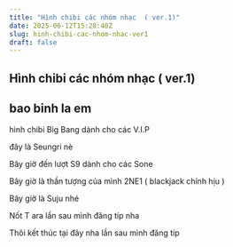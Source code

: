 ```yaml
---
title: "Hình chibi các nhóm nhạc  ( ver.1)"
date: 2025-06-12T15:28:40Z
slug: hinh-chibi-cac-nhom-nhac-ver1
draft: false
---
```


## Hình chibi các nhóm nhạc  ( ver.1)

## bao binh la em

hình chibi Big Bang dành cho các V.I.P

 

 

 

 

 
đây là Seungri nè
 
 Bây giờ đến lượt S9 dành cho các Sone 

 

 

 
 

 

 
 

 
Bây giờ là thần tượng của mình 2NE1 ( blackjack chính hịu )
 

 

 

 

 

 

 

 
Bây giờ là Suju nhé
 

 

 

 

 

 

 

 
Nốt T ara lần sau mình đăng típ nha
 

 
 

 

 
 

 

 
Thôi kết thúc tại đây nha lần sau mình đăng típ